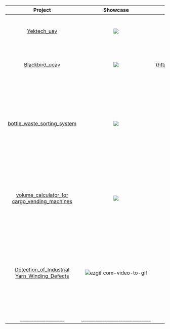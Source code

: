 
|Project|Showcase|Video|Description|
|:----:|:----:|:----:|:----:|
| [Yektech_uav](https://github.com/murtazahassan/Learn-OpenCV-in-3-hours/blob/master/chapter1.py)| <img idth="380" src=https://media0.giphy.com/media/v1.Y2lkPTc5MGI3NjExbzdtejVtanJsemJyZGlwNjZ1NTFxNWdsMGc3bGFxbXNteWt0cnNwYSZlcD12MV9pbnRlcm5hbF9naWZfYnlfaWQmY3Q9Zw/Y9LVe2S9DFQbyMVWTE/giphy.webp>  |[Watch Now](https://www.youtube.com/shorts/yJNOwGXut3I) | I worked on color and shape contour detection using the OpenCV library of Python language on Raspberry Pi 4.  </br> |
| [Blackbird_ucav](https://github.com/murtazahassan/Learn-OpenCV-in-3-hours/blob/master/chapter2.py)| <img src=https://media2.giphy.com/media/ubOj4M2JN6k1c3hkc6/giphy.webp> |Watch Now](https://www.youtube.com/watch?v=0LV4xBUiihs) |I trained a specific object detection model using YOLOv8 and the real-time tracking of the detected object through the camera.</br> |
| [bottle_waste_sorting_system](https://github.com/murtazahassan/Learn-OpenCV-in-3-hours/blob/master/chapter3.py)| <img src="https://media3.giphy.com/media/v1.Y2lkPTc5MGI3NjExcmxyc2V6NDg2NXg3eTFkMW9ocDNhYWZqazYzdXM1OHZ5OTg4eGJqeiZlcD12MV9pbnRlcm5hbF9naWZfYnlfaWQmY3Q9Zw/XnonAvyWjoJKkOhQpU/giphy.webp"  /> |Coming Soon]() |   I contributed to the development of a reverse vending machine designed toseparate glass, plastic, and metal bottles for recycling.  My role involvedimplementing an artificial intelligence system using YOLOv8 and imageprocessing to determine whether a bottle was made of glass, metal, or plastic. </br> |
| [volume_calculator_for cargo_vending_machines ](https://github.com/murtazahassan/Learn-OpenCV-in-3-hours/blob/master/chapter4.py)| <img src="https://media.giphy.com/media/zmMAiuW4vdZa29ddCa/giphy.webp"/> |[Coming Soon]() |       I enhanced smart cargo vending machineby introducing a'Pickup and Deliver' feature alongside the 'Pickup Only' function. I successfullydeveloped a cost-effective, volume calculation system using camera anddistance sensor.   </br> |
| [Detection_of_Industrial Yarn_Winding_Defects](https://github.com/murtazahassan/Learn-OpenCV-in-3-hours/blob/master/chapter5.py)|  ![ezgif com-video-to-gif](https://github.com/kagansenkeser/My_Resume_real_projects/assets/98644514/6bd8a703-7455-49d1-81a6-abefeb1cc30a) |[Watch Now](https://www.youtube.com/watch?v=3dP_dV_y0lg) |      I developed innovativesoftware utilizing the YOLO algorithm and image processing techniques toenable real-time defect detection in coils. This project significantly contributedto enhancing production efficiency and optimizing quality control procedureswithin the textile industry.   </br> |
|___________________|______________________________|__________| ____________________________


